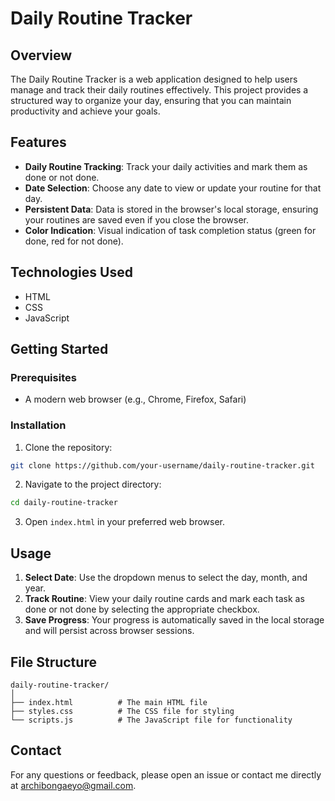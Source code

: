 # Daily Routine Tracker

## Overview

The Daily Routine Tracker is a web application designed to help users manage and track their daily routines effectively. This project provides a structured way to organize your day, ensuring that you can maintain productivity and achieve your goals.

## Features

- **Daily Routine Tracking**: Track your daily activities and mark them as done or not done.
- **Date Selection**: Choose any date to view or update your routine for that day.
- **Persistent Data**: Data is stored in the browser's local storage, ensuring your routines are saved even if you close the browser.
- **Color Indication**: Visual indication of task completion status (green for done, red for not done).

## Technologies Used

- HTML
- CSS
- JavaScript

## Getting Started

### Prerequisites

- A modern web browser (e.g., Chrome, Firefox, Safari)

### Installation

1. Clone the repository:

```bash
git clone https://github.com/your-username/daily-routine-tracker.git
```

2. Navigate to the project directory:

```bash
cd daily-routine-tracker
```

3. Open `index.html` in your preferred web browser.

## Usage

1. **Select Date**: Use the dropdown menus to select the day, month, and year.
2. **Track Routine**: View your daily routine cards and mark each task as done or not done by selecting the appropriate checkbox.
3. **Save Progress**: Your progress is automatically saved in the local storage and will persist across browser sessions.

## File Structure

```plaintext
daily-routine-tracker/
│
├── index.html          # The main HTML file
├── styles.css          # The CSS file for styling
└── scripts.js          # The JavaScript file for functionality
```


## Contact

For any questions or feedback, please open an issue or contact me directly at archibongaeyo@gmail.com.
